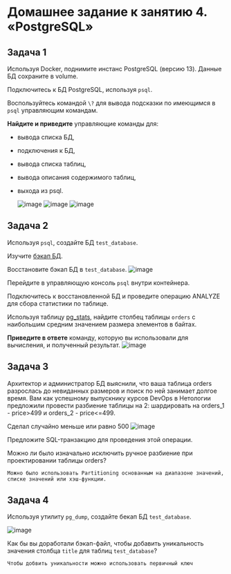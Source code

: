 # Домашнее задание к занятию 4. «PostgreSQL»

## Задача 1

Используя Docker, поднимите инстанс PostgreSQL (версию 13). Данные БД сохраните в volume.

Подключитесь к БД PostgreSQL, используя `psql`.

Воспользуйтесь командой `\?` для вывода подсказки по имеющимся в `psql` управляющим командам.

**Найдите и приведите** управляющие команды для:

- вывода списка БД,
- подключения к БД,
- вывода списка таблиц,
- вывода описания содержимого таблиц,
- выхода из psql.

  ![image](https://github.com/lechuk1981/Netology_devops/assets/5323690/894dad3a-23f5-44b7-8db3-939b51b697a4)
  ![image](https://github.com/lechuk1981/Netology_devops/assets/5323690/3f3d504a-75dd-4e7b-aa4a-5244a5f197fa)
  ![image](https://github.com/lechuk1981/Netology_devops/assets/5323690/f162baca-13c5-40fa-9d42-a754263b4f1f)



## Задача 2

Используя `psql`, создайте БД `test_database`.

Изучите [бэкап БД](https://github.com/netology-code/virt-homeworks/tree/virt-11/06-db-04-postgresql/test_data).

Восстановите бэкап БД в `test_database`.
![image](https://github.com/lechuk1981/Netology_devops/assets/5323690/19725b2a-0542-4914-9eaa-91b2b2bfc802)


Перейдите в управляющую консоль `psql` внутри контейнера.

Подключитесь к восстановленной БД и проведите операцию ANALYZE для сбора статистики по таблице.

Используя таблицу [pg_stats](https://postgrespro.ru/docs/postgresql/12/view-pg-stats), найдите столбец таблицы `orders` 
с наибольшим средним значением размера элементов в байтах.

**Приведите в ответе** команду, которую вы использовали для вычисления, и полученный результат.
![image](https://github.com/lechuk1981/Netology_devops/assets/5323690/a6b363c9-b073-4e42-a6dc-240b2dce4e59)


## Задача 3

Архитектор и администратор БД выяснили, что ваша таблица orders разрослась до невиданных размеров и
поиск по ней занимает долгое время. Вам как успешному выпускнику курсов DevOps в Нетологии предложили
провести разбиение таблицы на 2: шардировать на orders_1 - price>499 и orders_2 - price<=499.

Сделал случайно меньше или равно 500
![image](https://github.com/lechuk1981/Netology_devops/assets/5323690/7dba78ec-7800-4fa1-b8d0-69ce1be106d4)



Предложите SQL-транзакцию для проведения этой операции.

Можно ли было изначально исключить ручное разбиение при проектировании таблицы orders?
```
Можно было использовать Partitioning основанным на диапазоне значений, списке значений или хэш-функции.
```


## Задача 4

Используя утилиту `pg_dump`, создайте бекап БД `test_database`.

![image](https://github.com/lechuk1981/Netology_devops/assets/5323690/cd1c326e-9df9-4fa7-89b4-413461f903bd)


Как бы вы доработали бэкап-файл, чтобы добавить уникальность значения столбца `title` для таблиц `test_database`?
```
Чтобы добвить уникальности можно использовать первичный ключ
```
